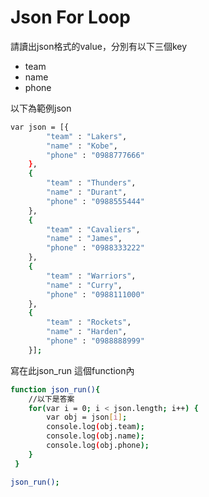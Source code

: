 # Json For Loop


請讀出json格式的value，分別有以下三個key
  * team
  * name
  * phone
 
以下為範例json
```sh
var json = [{
        "team" : "Lakers", 
        "name" : "Kobe",
        "phone" : "0988777666"
    },
    {
        "team" : "Thunders", 
        "name" : "Durant",
        "phone" : "0988555444"
    },
    {
        "team" : "Cavaliers", 
        "name" : "James",
        "phone" : "0988333222"
    },
    {
        "team" : "Warriors", 
        "name" : "Curry",
        "phone" : "0988111000"
    },
    {
        "team" : "Rockets", 
        "name" : "Harden",
        "phone" : "0988888999"
    }];
```

寫在此json_run 這個function內
```sh
function json_run(){
    //以下是答案
	for(var i = 0; i < json.length; i++) {
    	var obj = json[i];
    	console.log(obj.team);
        console.log(obj.name);
        console.log(obj.phone);
	}
 }

json_run();
```
 
